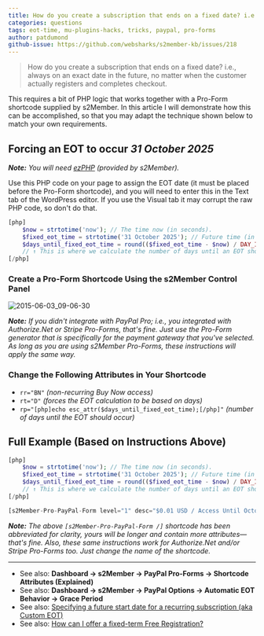 ```yaml
---
title: How do you create a subscription that ends on a fixed date? i.e., same day for everyone.
categories: questions
tags: eot-time, mu-plugins-hacks, tricks, paypal, pro-forms
author: patdumond
github-issue: https://github.com/websharks/s2member-kb/issues/218
---
```


> How do you create a subscription that ends on a fixed date? i.e., always on an exact date in the future, no matter when the customer actually registers and completes checkout.

This requires a bit of PHP logic that works together with a Pro-Form shortcode supplied by s2Member. In this article I will demonstrate how this can be accomplished, so that you may adapt the technique shown below to match your own requirements.

## Forcing an EOT to occur *31 October 2025*

_**Note:** You will need [ezPHP](https://s2member.com/kb-article/ezphp-for-wordpress/) (provided by s2Member)._

Use this PHP code on your page to assign the EOT date (it must be placed before the Pro-Form shortcode), and you will need to enter this in the Text tab of the WordPress editor. If you use the Visual tab it may corrupt the raw PHP code, so don't do that.

```php
[php]
    $now = strtotime('now'); // The time now (in seconds).
    $fixed_eot_time = strtotime('31 October 2025'); // Future time (in seconds).
    $days_until_fixed_eot_time = round(($fixed_eot_time - $now) / DAY_IN_SECONDS);
    // ↑ This is where we calculate the number of days until an EOT should occur.
[/php]
```

### Create a Pro-Form Shortcode Using the s2Member Control Panel

![2015-06-03_09-06-30](https://cloud.githubusercontent.com/assets/1563559/7966336/de9e79c6-09cf-11e5-8b7b-ee8e4274f627.png)

_**Note:** If you didn't integrate with PayPal Pro; i.e., you integrated with Authorize.Net or Stripe Pro-Forms, that's fine. Just use the Pro-Form generator that is specifically for the payment gateway that you've selected. As long as you are using s2Member Pro-Forms, these instructions will apply the same way._

### Change the Following Attributes in Your Shortcode

- `rr="BN"` _(non-recurring Buy Now access)_
- `rt="D"` _(forces the EOT calculation to be based on days)_
- `rp="[php]echo esc_attr($days_until_fixed_eot_time);[/php]"` _(number of days until the EOT should occur)_

## Full Example (Based on Instructions Above)

```php
[php]
    $now = strtotime('now'); // The time now (in seconds).
    $fixed_eot_time = strtotime('31 October 2025'); // Future time (in seconds).
    $days_until_fixed_eot_time = round(($fixed_eot_time - $now) / DAY_IN_SECONDS);
    // ↑ This is where we calculate the number of days until an EOT should occur.
[/php]

[s2Member-Pro-PayPal-Form level="1" desc="$0.01 USD / Access Until October 31st, 2025" ra="0.01" rr="BN" rt="D" rp="[php]echo $days_until_fixed_eot_time;[/php]" /]
```
_**Note:** The above `[s2Member-Pro-PayPal-Form /]` shortcode has been abbreviated for clarity, yours will be longer and contain more attributes—that's fine. Also, these same instructions work for Authorize.Net and/or Stripe Pro-Forms too. Just change the name of the shortcode._

---

- See also: **Dashboard → s2Member → PayPal Pro-Forms → Shortcode Attributes (Explained)**
- See also: **Dashboard → s2Member → PayPal Options → Automatic EOT Behavior → Grace Period**
- See also: [Specifying a future start date for a recurring subscription (aka Custom EOT)](http://s2member.com/kb-article/specifying-a-future-start-date-for-a-recurring-subscription-aka-custom-eot/)
- See also: [How can I offer a fixed-term Free Registration?](http://s2member.com/kb-article/how-can-i-offer-a-fixed-term-free-registration/)
